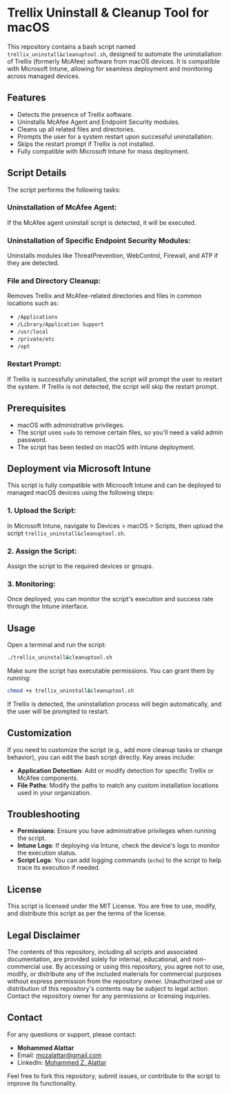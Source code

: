 # Trellix Uninstall & Cleanup Tool for macOS

This repository contains a bash script named `trellix_uninstall&cleanuptool.sh`, designed to automate the uninstallation of Trellix (formerly McAfee) software from macOS devices. It is compatible with Microsoft Intune, allowing for seamless deployment and monitoring across managed devices.

## Features
- Detects the presence of Trellix software.
- Uninstalls McAfee Agent and Endpoint Security modules.
- Cleans up all related files and directories.
- Prompts the user for a system restart upon successful uninstallation.
- Skips the restart prompt if Trellix is not installed.
- Fully compatible with Microsoft Intune for mass deployment.

## Script Details
The script performs the following tasks:

### Uninstallation of McAfee Agent:
If the McAfee agent uninstall script is detected, it will be executed.

### Uninstallation of Specific Endpoint Security Modules:
Uninstalls modules like ThreatPrevention, WebControl, Firewall, and ATP if they are detected.

### File and Directory Cleanup:
Removes Trellix and McAfee-related directories and files in common locations such as:
- `/Applications`
- `/Library/Application Support`
- `/usr/local`
- `/private/etc`
- `/opt`

### Restart Prompt:
If Trellix is successfully uninstalled, the script will prompt the user to restart the system. If Trellix is not detected, the script will skip the restart prompt.

## Prerequisites
- macOS with administrative privileges.
- The script uses `sudo` to remove certain files, so you'll need a valid admin password.
- The script has been tested on macOS with Intune deployment.

## Deployment via Microsoft Intune
This script is fully compatible with Microsoft Intune and can be deployed to managed macOS devices using the following steps:

### 1. Upload the Script:
In Microsoft Intune, navigate to Devices > macOS > Scripts, then upload the script `trellix_uninstall&cleanuptool.sh`.

### 2. Assign the Script:
Assign the script to the required devices or groups.

### 3. Monitoring:
Once deployed, you can monitor the script's execution and success rate through the Intune interface.

## Usage
Open a terminal and run the script:
```bash
./trellix_uninstall&cleanuptool.sh
```
Make sure the script has executable permissions. You can grant them by running:
```bash
chmod +x trellix_uninstall&cleanuptool.sh
```
If Trellix is detected, the uninstallation process will begin automatically, and the user will be prompted to restart.

## Customization
If you need to customize the script (e.g., add more cleanup tasks or change behavior), you can edit the bash script directly. Key areas include:
- **Application Detection**: Add or modify detection for specific Trellix or McAfee components.
- **File Paths**: Modify the paths to match any custom installation locations used in your organization.

## Troubleshooting
- **Permissions**: Ensure you have administrative privileges when running the script.
- **Intune Logs**: If deploying via Intune, check the device's logs to monitor the execution status.
- **Script Logs**: You can add logging commands (`echo`) to the script to help trace its execution if needed.

## License
This script is licensed under the MIT License. You are free to use, modify, and distribute this script as per the terms of the license.

## Legal Disclaimer
The contents of this repository, including all scripts and associated documentation, are provided solely for internal, educational, and non-commercial use. By accessing or using this repository, you agree not to use, modify, or distribute any of the included materials for commercial purposes without express permission from the repository owner. Unauthorized use or distribution of this repository's contents may be subject to legal action. Contact the repository owner for any permissions or licensing inquiries.

## Contact
For any questions or support, please contact:
- **Mohammed Alattar**
- Email: [mozalattar@gmail.com](mailto:mozalattar@gmail.com)
- LinkedIn: [Mohammed Z. Alattar](https://www.linkedin.com/in/mohammed-z-alattar/)

Feel free to fork this repository, submit issues, or contribute to the script to improve its functionality.

